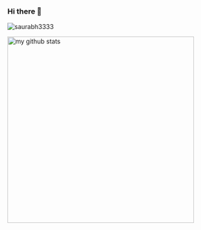 ### Hi there 👋

<img src="https://komarev.com/ghpvc/?username=saurabh3333&color=green" alt="saurabh3333" /> 


<!-- My GitHub stats with buefy theme ❤️ -->
<p align="left">
<img src="https://github-readme-stats.vercel.app/api?username=saurabh3333&show_icons=true&theme=buefy&include_all_commits=true&count_private=true" alt="my github stats" width="420"/>
</p>

<!--
**Saurabh3333/saurabh3333** is a ✨ _special_ ✨ repository because its `README.md` (this file) appears on your GitHub profile.

Here are some ideas to get you started:

- 🔭 I’m currently working on ...
- 🌱 I’m currently learning ...
- 👯 I’m looking to collaborate on ...
- 🤔 I’m looking for help with ...
- 💬 Ask me about ...
- 📫 How to reach me: ...
- 😄 Pronouns: ...
- ⚡ Fun fact: ...
-->
